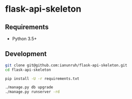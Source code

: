# flask-api-skeleton

## Requirements

* Python 3.5+

## Development

```bash
git clone git@github.com:ianunruh/flask-api-skeleton.git
cd flask-api-skeleton

pip install -U -r requirements.txt

./manage.py db upgrade
./manage.py runserver -rd
```
